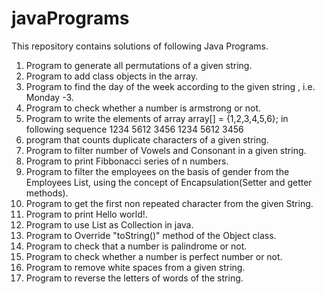 # javaPrograms
This repository contains solutions of following Java Programs.
1. Program to generate all permutations of a given string.
2. Program to add class objects in the array.
3. Program to find the day of the week according to the given string , i.e. Monday -3.
4. Program to check whether a number is armstrong or not.
5. Program to write the elements of array array[] = {1,2,3,4,5,6}; in following sequence 
    1234
    5612
    3456
    1234
    5612
    3456
6. program that counts duplicate characters of a given string.
7. Program to filter number of Vowels and Consonant in a given string.
8. Program to print Fibbonacci series of n numbers.
9. Program to filter the employees on the basis of gender from the Employees List, using the concept of Encapsulation(Setter and getter methods).
10. Program to get the first non repeated character from the given String.
11. Program to print Hello world!.
12. Program to use List as Collection in java.
13. Program to Override "toString()" method of the Object class.
14. Program to check that a number is palindrome or not.
15. Program to check whether a number is perfect number or not.
16. Program to remove white spaces from a given string.
17. Program to reverse the letters of words of the string. 
